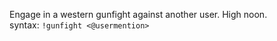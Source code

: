 Engage in a western gunfight against another user. High noon.<br />
syntax: `!gunfight <@usermention>`